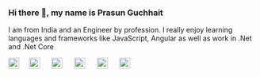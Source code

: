 ### Hi there 👋, my name is Prasun Guchhait
I am from India and an Engineer by profession. I really enjoy learning languages and frameworks like JavaScript, Angular as well as work in .Net and .Net Core



[<img src='https://cdn.jsdelivr.net/npm/simple-icons@3.0.1/icons/github.svg' alt='github' height='22'>](https://github.com/guchhaitprasun)&nbsp;&nbsp;&nbsp;&nbsp; [<img src='https://cdn.jsdelivr.net/npm/simple-icons@3.0.1/icons/linkedin.svg' alt='linkedin' height='22'>](https://www.linkedin.com/in/iamprasunguchhait//) &nbsp;&nbsp;&nbsp;&nbsp; [<img src='https://cdn.jsdelivr.net/npm/simple-icons@3.0.1/icons/facebook.svg' alt='facebook' height='22'>](https://www.facebook.com/bubu.prasun.861997.guchhait) &nbsp;&nbsp;&nbsp;&nbsp; [<img src='https://cdn.jsdelivr.net/npm/simple-icons@3.0.1/icons/instagram.svg' alt='instagram' height='22'>](https://www.instagram.com/prasunguchhait) &nbsp;&nbsp;&nbsp;&nbsp; [<img src='https://cdn.jsdelivr.net/npm/simple-icons@3.0.1/icons/twitter.svg' alt='twitter' height='22'>](https://twitter.com/guchhaitprasun) &nbsp;&nbsp;&nbsp;&nbsp; [<img src='https://cdn.jsdelivr.net/npm/simple-icons@3.0.1/icons/icloud.svg' alt='website' height='22'>](https://www.google.com)  



<!--
**guchhaitprasun/guchhaitprasun** is a ✨ _special_ ✨ repository because its `README.md` (this file) appears on your GitHub profile.

Here are some ideas to get you started:

- 🔭 I’m currently working on ...
- 🌱 I’m currently learning ...
- 👯 I’m looking to collaborate on ...
- 🤔 I’m looking for help with ...
- 💬 Ask me about ...
- 📫 How to reach me: ...
- 😄 Pronouns: ...
- ⚡ Fun fact: ...
-->
